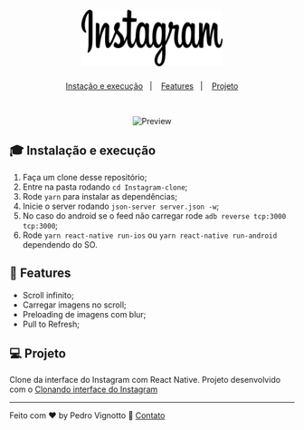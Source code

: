 <h1 align="center">
    <img alt="Instagram" title="Instagram" src=".github/instagram.png" width="250px" height="100px" />
</h1>

<p align="center">
  <a href="#-instalação-e-execução">Instação e execução</a>&nbsp;&nbsp;&nbsp;|&nbsp;&nbsp;&nbsp;
  <a href="#rocket-features">Features</a>&nbsp;&nbsp;&nbsp;|&nbsp;&nbsp;&nbsp;
  <a href="#-projeto">Projeto</a>
</p>

<br>

<p align="center">
  <img alt="Preview" src=".github/feed.gif">
</p>

## 🎓 Instalação e execução

1. Faça um clone desse repositório;
2. Entre na pasta rodando `cd Instagram-clone`;
3. Rode `yarn` para instalar as dependências;
4. Inicie o server rodando `json-server server.json -w`;
5. No caso do android se o feed não carregar rode `adb reverse tcp:3000 tcp:3000`;
6. Rode `yarn react-native run-ios` ou `yarn react-native run-android` dependendo do SO.

## :rocket: Features

- Scroll infinito;
- Carregar imagens no scroll;
- Preloading de imagens com blur;
- Pull to Refresh;

## 💻 Projeto

Clone da interface do Instagram com React Native. Projeto desenvolvido com o [Clonando interface do Instagram](https://www.youtube.com/watch?v=2nXsLpUCO20)

---

Feito com ♥ by Pedro Vignotto :wave: [Contato](https://www.linkedin.com/in/pedro-vignotto/)
